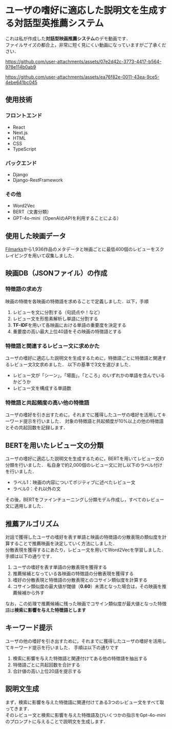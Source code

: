 # ユーザの嗜好に適応した説明文を生成する対話型英推薦システム
これは私が作成した**対話型映画推薦システム**のデモ動画です．  
ファイルサイズの都合上，非常に短く見にくい動画になっていますがご了承ください．

https://github.com/user-attachments/assets/07e2d42c-3773-4417-b564-978e114b0ab9

https://github.com/user-attachments/assets/ea76f82e-0011-43ea-9ce5-4ebe641bc045

## 使用技術
### フロントエンド
* React
* Next.js
* HTML
* CSS
* TypeScript
### バックエンド
* Django
* Django-RestFramework
### その他
* Word2Vec
* BERT（文書分類）
* GPT-4o-mini（OpenAIのAPIを利用することによる）

## 使用した映画データ
[Filmarks](https://filmarks.com/)から1,936作品のメタデータと映画ごとに最低400個のレビューをスクレイピングを用いて収集しました．  

## 映画DB（JSONファイル）の作成
### 特徴語の求め方
映画の特徴を各映画の特徴語を求めることで定義しました．以下，手順
1. レビューを文に分割する（句読点や！など）
2. レビュー文を形態素解析し単語に分割する
3. **TF-IDF**を用いて各映画における単語の重要度を決定する
4. 重要度の高い最大上位40語をその映画の特徴語とする
### 特徴語と関連するレビュー文に求めかた
ユーザの嗜好に適応した説明文を生成するために，特徴語ごとに特徴語と関連するレビュー文3文求めました．
以下の基準で3文を選びました．
* レビュー文が「シーン」，「場面」，「ところ」のいずれかの単語を含んでいるかどうか
* レビュー文を構成する単語数
### 特徴語と共起頻度の高い他の特徴語
ユーザの嗜好を引き出すために，それまでに獲得したユーザの嗜好を活用してキーワード提示を行いました．
対象の特徴語と共起頻度が10%以上の他の特徴語とその共起回数を記録します．

## BERTを用いたレビュー文の分類
ユーザの嗜好に適応した説明文を生成するために，BERTを用いてレビュー文の分類を行いました．
私自身で約2,000個のレビュー文に対し以下のラベル付けを行いました．
* ラベル1：映画の内容についてポジティブに述べたレビュー文
* ラベル0：それ以外の文

その後，BERTをファインチューニングし分類モデル作成し，すべてのレビュー文に適用しました．

## 推薦アルゴリズム
対話で獲得したユーザの嗜好を表す単語と映画の特徴語の分散表現の類似度を計算することで推薦映画を決定していく方法にしました．  
分散表現を獲得するにあたり，レビュー文を用いてWord2Vecを学習しました．  手順は以下の通りです．
1. ユーザの嗜好を表す単語の分散表現を獲得する
2. 推薦候補となっている各映画の特徴語の分散表現を獲得する
3. 嗜好の分散表現と特徴語の分散表現とのコサイン類似度を計算する
4. コサイン類似度の最大値が閾値（**0.60**）未満となった場合は，その映画を推薦候補から外す

なお，この処理で推薦候補に残った映画でコサイン類似度が最大値となった特徴語は**検索に影響を与えた特徴語とします**

## キーワード提示
ユーザの他の嗜好を引き出すために，それまでに獲得したユーザの嗜好を活用してキーワード提示を行いました．
手順は以下の通りです
1. 検索に影響を与えた特徴語と関連付けてある他の特徴語を抽出する
2. 特徴語ごとに共起回数を合計する
3. 合計値の高い上位20語を提示する

## 説明文生成
まず，検索に影響を与えた特徴語に関連付けてある3つのレビュー文をすべて取ってきます．  
そのレビュー文と検索に影響を与えた特徴語及びいくつかの指示をGpt-4o-miniのプロンプトに与えることで説明文を生成します．


